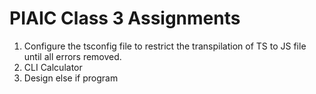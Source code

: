 # PIAIC Class 3 Assignments

1. Configure the tsconfig file to restrict the transpilation of TS to JS file until all errors removed.
2. CLI Calculator
3. Design else if program

